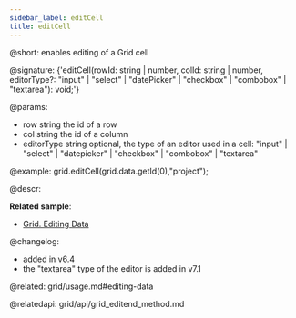 ```yaml
---
sidebar_label: editCell
title: editCell
---          
```


@short: enables editing of a Grid cell

@signature: {'editCell(rowId: string | number, colId: string | number, editorType?: "input" | "select" | "datePicker" | "checkbox" | "combobox" | "textarea"): void;'}

@params:
- row 		string				the id of a row
- col 		string 				the id of a column
- editorType    string          optional, the type of an editor used in a cell: "input" | "select" | "datepicker" | "checkbox" | "combobox" | "textarea"

@example:
grid.editCell(grid.data.getId(0),"project");

@descr:

**Related sample**:
- [Grid. Editing Data](https://snippet.dhtmlx.com/pqbax5vs)

@changelog:

- added in v6.4
- the "textarea" type of the editor is added in v7.1

@related: grid/usage.md#editing-data

@relatedapi: grid/api/grid_editend_method.md